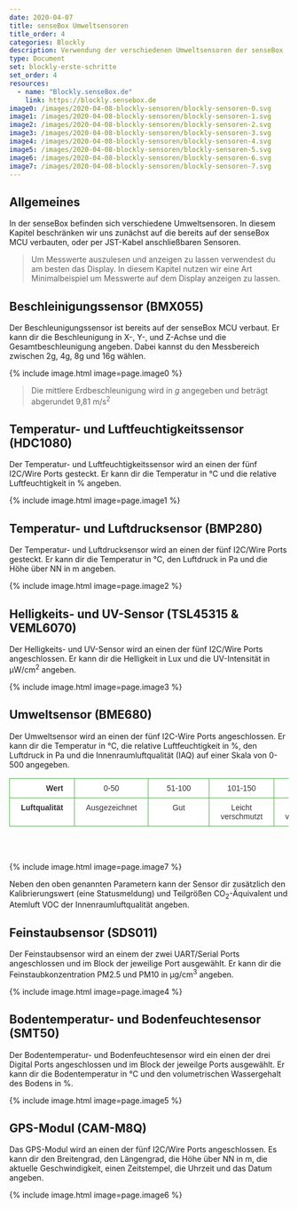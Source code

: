 ```yaml
---
date: 2020-04-07
title: senseBox Umweltsensoren
title_order: 4
categories: Blockly
description: Verwendung der verschiedenen Umweltsensoren der senseBox
type: Document
set: blockly-erste-schritte
set_order: 4
resources:
  - name: "Blockly.senseBox.de"
    link: https://blockly.sensebox.de
image0: /images/2020-04-08-blockly-sensoren/blockly-sensoren-0.svg
image1: /images/2020-04-08-blockly-sensoren/blockly-sensoren-1.svg
image2: /images/2020-04-08-blockly-sensoren/blockly-sensoren-2.svg
image3: /images/2020-04-08-blockly-sensoren/blockly-sensoren-3.svg
image4: /images/2020-04-08-blockly-sensoren/blockly-sensoren-4.svg
image5: /images/2020-04-08-blockly-sensoren/blockly-sensoren-5.svg
image6: /images/2020-04-08-blockly-sensoren/blockly-sensoren-6.svg
image7: /images/2020-04-08-blockly-sensoren/blockly-sensoren-7.svg
---
```


## Allgemeines
In der senseBox befinden sich verschiedene Umweltsensoren. In diesem Kapitel beschränken wir uns zunächst auf die bereits auf der senseBox MCU verbauten, oder per JST-Kabel anschließbaren Sensoren. 

> Um Messwerte auszulesen und anzeigen zu lassen verwendest du am besten das Display. In diesem Kapitel nutzen wir eine Art Minimalbeispiel um Messwerte auf dem Display anzeigen zu lassen.

## Beschleinigungssensor (BMX055)
Der Beschleunigungssensor ist bereits auf der senseBox MCU verbaut. Er kann dir die Beschleunigung in X-, Y-, und Z-Achse und die Gesamtbeschleunigung angeben. Dabei kannst du den Messbereich zwischen 2g, 4g, 8g und 16g wählen.

{% include image.html image=page.image0 %}

>  Die mittlere Erdbeschleunigung wird in *g* angegeben und beträgt abgerundet 9,81 m/s<sup>2</sup>

## Temperatur- und Luftfeuchtigkeitssensor (HDC1080)
Der Temperatur- und Luftfeuchtigkeitssensor wird an einen der fünf I2C/Wire Ports gesteckt. Er kann dir die Temperatur in °C und die relative Luftfeuchtigkeit in % angeben.

{% include image.html image=page.image1 %}

## Temperatur- und Luftdrucksensor (BMP280)
Der Temperatur- und Luftdrucksensor wird an einen der fünf I2C/Wire Ports gesteckt. Er kann dir die Temperatur in °C, den Luftdruck in Pa und die Höhe über NN in m angeben.

{% include image.html image=page.image2 %}

## Helligkeits- und UV-Sensor (TSL45315 & VEML6070)
Der Helligkeits- und UV-Sensor wird an einen der fünf I2C/Wire Ports angeschlossen. Er kann dir die Helligkeit in Lux und die UV-Intensität in &mu;W/cm<sup>2</sup> angeben.

{% include image.html image=page.image3 %}

## Umweltsensor (BME680)
Der Umweltsensor wird an einen der fünf I2C-Wire Ports angeschlossen. Er kann dir die Temperatur in °C, die relative Luftfeuchtigkeit in %, den Luftdruck in Pa und die Innenraumluftqualität (IAQ) auf einer Skala von 0-500 angegeben.

<style type="text/css">
.tg  {border-collapse:collapse;border-spacing:0;border-color:#ccc;}
.tg td{font-family:Arial, sans-serif;font-size:14px;padding:9px 20px;border-style:solid;border-width:1px;overflow:hidden;word-break:normal;border-color:#ccc;color:#333;background-color:#fff;}
.tg th{font-family:Arial, sans-serif;font-size:14px;font-weight:normal;padding:9px 20px;border-style:solid;border-width:1px;overflow:hidden;word-break:normal;border-color:#ccc;color:#333;background-color:#f0f0f0;}
.tg .tg-ptrm{font-family:"Trebuchet MS", Helvetica, sans-serif !important;;background-color:#ffffff;color:#333333;border-color:#50af47;text-align:center;vertical-align:top}
.tg .tg-w810{font-weight:bold;font-family:"Trebuchet MS", Helvetica, sans-serif !important;;background-color:#ffffff;color:#333333;border-color:#50af47;text-align:right;vertical-align:top}
.tg .tg-61z8{font-weight:bold;font-family:"Trebuchet MS", Helvetica, sans-serif !important;;background-color:#ffffff;color:#333333;border-color:#50af47;text-align:right;vertical-align:middle}
.tg .tg-xdoy{font-family:"Trebuchet MS", Helvetica, sans-serif !important;;background-color:#ffffff;color:#333333;border-color:#50af47;text-align:center;vertical-align:middle}
</style>
<table class="tg">
  <tr>
    <th class="tg-61z8">Wert<br></th>
    <th class="tg-xdoy">0-50</th>
    <th class="tg-xdoy">51-100</th>
    <th class="tg-xdoy">101-150</th>
    <th class="tg-xdoy">151-200</th>
    <th class="tg-xdoy">201-250</th>
    <th class="tg-xdoy">251-350</th>
    <th class="tg-xdoy">&gt; 350</th>
  </tr>
  <tr>
    <td class="tg-w810">Luftqualität</td>
    <td class="tg-ptrm">Ausgezeichnet</td>
    <td class="tg-ptrm">&nbsp;&nbsp;&nbsp;&nbsp;&nbsp;&nbsp;Gut&nbsp;&nbsp;&nbsp;&nbsp;&nbsp;&nbsp;</td>
    <td class="tg-ptrm">Leicht<br>verschmutzt</td>
    <td class="tg-ptrm">Moderat<br>verschmutzt</td>
    <td class="tg-ptrm">Stark<br>verschmutzt</td>
    <td class="tg-ptrm">Erheblich<br>verschmutzt</td>
    <td class="tg-ptrm">Extrem<br>verschmutzt</td>
  </tr>
</table>
<br>
<br style="clear: both">

{% include image.html image=page.image7 %}

Neben den oben genannten Parametern kann der Sensor dir zusätzlich den Kalibrierungswert (eine Statusmeldung) und Teilgrößen CO<sub>2</sub>-Äquivalent und Atemluft VOC der Innenraumluftqualität angeben.

## Feinstaubsensor (SDS011)
Der Feinstaubsensor wird an einem der zwei UART/Serial Ports angeschlossen und im Block der jeweilige Port ausgewählt. Er kann dir die Feinstaubkonzentration PM2.5 und PM10 in &mu;g/cm<sup>3</sup> angeben.

{% include image.html image=page.image4 %}

## Bodentemperatur- und Bodenfeuchtesensor (SMT50)
Der Bodentemperatur-  und Bodenfeuchtesensor wird ein einen der drei Digital Ports angeschlossen und im Block der jeweilge Ports ausgewählt. Er kann dir die Bodentemperatur in °C und den volumetrischen Wassergehalt des Bodens in %.

{% include image.html image=page.image5 %}

## GPS-Modul (CAM-M8Q)
Das GPS-Modul wird an einen der fünf I2C/Wire Ports angeschlossen. Es kann dir den Breitengrad, den Längengrad, die Höhe über NN in m, die aktuelle Geschwindigkeit, einen Zeitstempel, die Uhrzeit und das Datum angeben.

{% include image.html image=page.image6 %}
